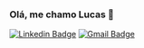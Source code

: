 ### Olá, me chamo Lucas 👋

[![Linkedin Badge](https://img.shields.io/badge/-Lucas%20Silveira-6633cc?style=flat-square&logo=Linkedin&logoColor=white&link=https://www.linkedin.com/in/jessicacastros/)](https://www.linkedin.com/in/lucas-silveira-portal/) 
[![Gmail Badge](https://img.shields.io/badge/lucassilveira586@gmail.com-6633cc?style=flat-square&logo=Gmail&logoColor=white&link=mailto:jecastrops@gmail.com)](mailto:lucassilveira586@gmail.com)

<!--
**LucSilveira/LucSilveira** is a ✨ _special_ ✨ repository because its `README.md` (this file) appears on your GitHub profile.

Here are some ideas to get you started:

- 🔭 I’m currently working on ...
- 🌱 I’m currently learning ...
- 👯 I’m looking to collaborate on ...
- 🤔 I’m looking for help with ...
- 💬 Ask me about ...
- 📫 How to reach me: ...
- 😄 Pronouns: ...
- ⚡ Fun fact: ...
-->
